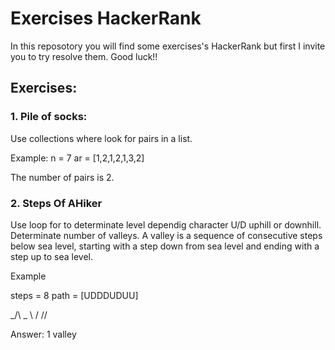 # Exercises HackerRank
In this reposotory you will find some exercises's HackerRank but first I invite you to try resolve them. 
Good luck!!

## Exercises:
### 1. Pile of socks:
  Use collections where look for pairs in a list.

  Example:
  n = 7
  ar = [1,2,1,2,1,3,2]

 The number of pairs is 2.

### 2. Steps Of AHiker
  Use loop for to determinate level dependig character  U/D uphill or downhill. Determinate number of valleys.
  A valley is a sequence of consecutive steps below sea level, starting with a step down from sea level and ending with a step up to sea level.

  Example

  steps = 8 path = [UDDDUDUU]

  _/\      _
     \    /
      \/\/
   
  Answer: 1 valley
